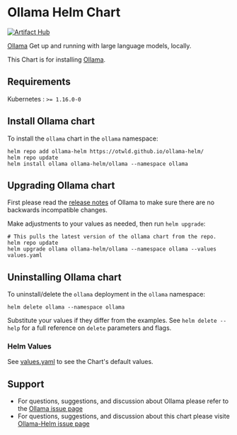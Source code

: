 # Ollama Helm Chart

[![Artifact Hub](https://img.shields.io/endpoint?url=https://artifacthub.io/badge/repository/ollama-helm)](https://artifacthub.io/packages/search?repo=ollama-helm)


[Ollama](https://ollama.ai/) Get up and running with large language models, locally.

This Chart is for installing [Ollama](https://github.com/ollama/ollama/ollama).

## Requirements

Kubernetes : `>= 1.16.0-0`

## Install Ollama chart

To install the `ollama` chart in the `ollama` namespace:

```console
helm repo add ollama-helm https://otwld.github.io/ollama-helm/
helm repo update
helm install ollama ollama-helm/ollama --namespace ollama
```

## Upgrading Ollama chart

First please read the [release notes](https://github.com/ollama/ollama/releases) of Ollama to make sure there are no backwards incompatible changes.

Make adjustments to your values as needed, then run `helm upgrade`:

```console
# This pulls the latest version of the ollama chart from the repo.
helm repo update
helm upgrade ollama ollama-helm/ollama --namespace ollama --values values.yaml
```

## Uninstalling Ollama chart

To uninstall/delete the `ollama` deployment in the `ollama` namespace:

```console
helm delete ollama --namespace ollama
```

Substitute your values if they differ from the examples. See `helm delete --help` for a full reference on `delete` parameters and flags.

### Helm Values

See [values.yaml](values.yaml) to see the Chart's default values.

## Support

- For questions, suggestions, and discussion about Ollama please refer to the [Ollama issue page](https://github.com/ollama/ollama/issues)
- For questions, suggestions, and discussion about this chart please visite [Ollama-Helm issue page](https://github.com/otwld/ollama-helm/issues)